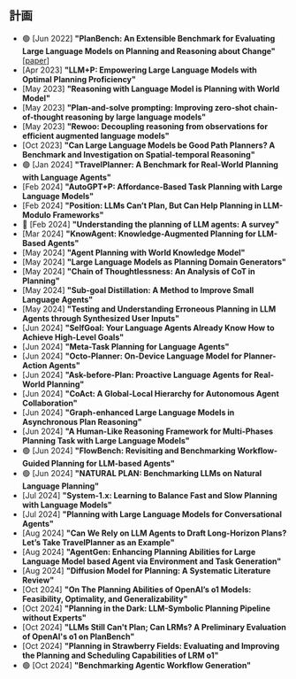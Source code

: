 ## 計画
* 🟢 [Jun 2022] **"PlanBench: An Extensible Benchmark for Evaluating Large Language Models on Planning and Reasoning about Change"** [[paper](url)]
* [Apr 2023] **"LLM+P: Empowering Large Language Models with Optimal Planning Proficiency"**
* [May 2023] **"Reasoning with Language Model is Planning with World Model"**
* [May 2023] **"Plan-and-solve prompting: Improving zero-shot chain-of-thought reasoning by large language models"**
* [May 2023] **"Rewoo: Decoupling reasoning from observations for efficient augmented language models"**
* [Oct 2023] **"Can Large Language Models be Good Path Planners? A Benchmark and Investigation on Spatial-temporal Reasoning"**
* 🟢 [Jan 2024] **"TravelPlanner: A Benchmark for Real-World Planning with Language Agents"**
* [Feb 2024] **"AutoGPT+P: Affordance-Based Task Planning with Large Language Models"**
* [Feb 2024] **"Position: LLMs Can’t Plan, But Can Help Planning in LLM-Modulo Frameworks"**
* 📖 [Feb 2024] **"Understanding the planning of LLM agents: A survey"**
* [Mar 2024] **"KnowAgent: Knowledge-Augmented Planning for LLM-Based Agents"**
* [May 2024] **"Agent Planning with World Knowledge Model"**
* [May 2024] **"Large Language Models as Planning Domain Generators"**
* [May 2024] **"Chain of Thoughtlessness: An Analysis of CoT in Planning"**
* [May 2024] **"Sub-goal Distillation: A Method to Improve Small Language Agents"**
* [May 2024] **"Testing and Understanding Erroneous Planning in LLM Agents through Synthesized User Inputs"**
* [Jun 2024] **"SelfGoal: Your Language Agents Already Know How to Achieve High-Level Goals"**
* [Jun 2024] **"Meta-Task Planning for Language Agents"**
* [Jun 2024] **"Octo-Planner: On-Device Language Model for Planner-Action Agents"**
* [Jun 2024] **"Ask-before-Plan: Proactive Language Agents for Real-World Planning"**
* [Jun 2024] **"CoAct: A Global-Local Hierarchy for Autonomous Agent Collaboration"**
* [Jun 2024] **"Graph-enhanced Large Language Models in Asynchronous Plan Reasoning"**
* [Jun 2024] **"A Human-Like Reasoning Framework for Multi-Phases Planning Task with Large Language Models"**
* 🟢 [Jun 2024] **"FlowBench: Revisiting and Benchmarking Workflow-Guided Planning for LLM-based Agents"**
* 🟢 [Jun 2024] **"NATURAL PLAN: Benchmarking LLMs on Natural Language Planning"**
* [Jul 2024] **"System-1.x: Learning to Balance Fast and Slow Planning with Language Models"**
* [Jul 2024] **"Planning with Large Language Models for Conversational Agents"**
* [Aug 2024] **"Can We Rely on LLM Agents to Draft Long-Horizon Plans? Let’s Take TravelPlanner as an Example"**
* [Aug 2024] **"AgentGen: Enhancing Planning Abilities for Large Language Model based Agent via Environment and Task Generation"**
* [Aug 2024] **"Diffusion Model for Planning: A Systematic Literature Review"**
* [Oct 2024] **"On The Planning Abilities of OpenAI’s o1 Models: Feasibility, Optimality, and Generalizability"**
* [Oct 2024] **"Planning in the Dark: LLM-Symbolic Planning Pipeline without Experts"**
* [Oct 2024] **"LLMs Still Can't Plan; Can LRMs? A Preliminary Evaluation of OpenAI's o1 on PlanBench"**
* [Oct 2024] **"Planning in Strawberry Fields: Evaluating and Improving the Planning and Scheduling Capabilities of LRM o1"**
* 🟢 [Oct 2024] **"Benchmarking Agentic Workflow Generation"**

